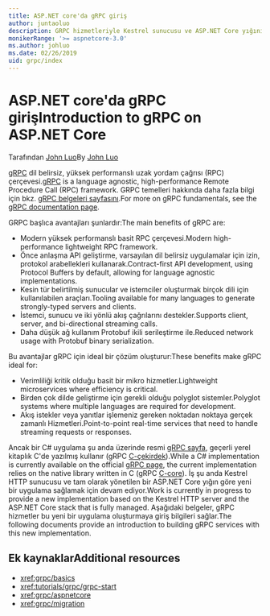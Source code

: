 ```yaml
---
title: ASP.NET core'da gRPC giriş
author: juntaoluo
description: GRPC hizmetleriyle Kestrel sunucusu ve ASP.NET Core yığını hakkında bilgi edinin.
monikerRange: '>= aspnetcore-3.0'
ms.author: johluo
ms.date: 02/26/2019
uid: grpc/index
---
```

# <a name="introduction-to-grpc-on-aspnet-core"></a><span data-ttu-id="2bb7e-103">ASP.NET core'da gRPC giriş</span><span class="sxs-lookup"><span data-stu-id="2bb7e-103">Introduction to gRPC on ASP.NET Core</span></span>

<span data-ttu-id="2bb7e-104">Tarafından [John Luo](https://github.com/juntaoluo)</span><span class="sxs-lookup"><span data-stu-id="2bb7e-104">By [John Luo](https://github.com/juntaoluo)</span></span>

<span data-ttu-id="2bb7e-105">[gRPC](https://grpc.io/docs/guides/) dil belirsiz, yüksek performanslı uzak yordam çağrısı (RPC) çerçevesi.</span><span class="sxs-lookup"><span data-stu-id="2bb7e-105">[gRPC](https://grpc.io/docs/guides/) is a language agnostic, high-performance Remote Procedure Call (RPC) framework.</span></span> <span data-ttu-id="2bb7e-106">GRPC temelleri hakkında daha fazla bilgi için bkz. [gRPC belgeleri sayfasını](https://grpc.io/docs/).</span><span class="sxs-lookup"><span data-stu-id="2bb7e-106">For more on gRPC fundamentals, see the [gRPC documentation page](https://grpc.io/docs/).</span></span>

<span data-ttu-id="2bb7e-107">GRPC başlıca avantajları şunlardır:</span><span class="sxs-lookup"><span data-stu-id="2bb7e-107">The main benefits of gRPC are:</span></span>
* <span data-ttu-id="2bb7e-108">Modern yüksek performanslı basit RPC çerçevesi.</span><span class="sxs-lookup"><span data-stu-id="2bb7e-108">Modern high-performance lightweight RPC framework.</span></span>
* <span data-ttu-id="2bb7e-109">Önce anlaşma API geliştirme, varsayılan dil belirsiz uygulamalar için izin, protokol arabellekleri kullanarak.</span><span class="sxs-lookup"><span data-stu-id="2bb7e-109">Contract-first API development, using Protocol Buffers by default, allowing for language agnostic implementations.</span></span>
* <span data-ttu-id="2bb7e-110">Kesin tür belirtilmiş sunucular ve istemciler oluşturmak birçok dili için kullanılabilen araçları.</span><span class="sxs-lookup"><span data-stu-id="2bb7e-110">Tooling available for many languages to generate strongly-typed servers and clients.</span></span>
* <span data-ttu-id="2bb7e-111">İstemci, sunucu ve iki yönlü akış çağrılarını destekler.</span><span class="sxs-lookup"><span data-stu-id="2bb7e-111">Supports client, server, and bi-directional streaming calls.</span></span>
* <span data-ttu-id="2bb7e-112">Daha düşük ağ kullanım Protobuf ikili serileştirme ile.</span><span class="sxs-lookup"><span data-stu-id="2bb7e-112">Reduced network usage with Protobuf binary serialization.</span></span>

<span data-ttu-id="2bb7e-113">Bu avantajlar gRPC için ideal bir çözüm oluşturur:</span><span class="sxs-lookup"><span data-stu-id="2bb7e-113">These benefits make gRPC ideal for:</span></span>
* <span data-ttu-id="2bb7e-114">Verimliliği kritik olduğu basit bir mikro hizmetler.</span><span class="sxs-lookup"><span data-stu-id="2bb7e-114">Lightweight microservices where efficiency is critical.</span></span>
* <span data-ttu-id="2bb7e-115">Birden çok dilde geliştirme için gerekli olduğu polyglot sistemler.</span><span class="sxs-lookup"><span data-stu-id="2bb7e-115">Polyglot systems where multiple languages are required for development.</span></span>
* <span data-ttu-id="2bb7e-116">Akış istekler veya yanıtlar işlemeniz gereken noktadan noktaya gerçek zamanlı Hizmetleri.</span><span class="sxs-lookup"><span data-stu-id="2bb7e-116">Point-to-point real-time services that need to handle streaming requests or responses.</span></span>

<span data-ttu-id="2bb7e-117">Ancak bir C# uygulama şu anda üzerinde resmi [gRPC sayfa](https://grpc.io/docs/quickstart/csharp.html), geçerli yerel kitaplık C'de yazılmış kullanır (gRPC [C-çekirdek](https://grpc.io/blog/grpc-stacks)).</span><span class="sxs-lookup"><span data-stu-id="2bb7e-117">While a C# implementation is currently available on the official [gRPC page](https://grpc.io/docs/quickstart/csharp.html), the current implementation relies on the native library written in C (gRPC [C-core](https://grpc.io/blog/grpc-stacks)).</span></span> <span data-ttu-id="2bb7e-118">İş şu anda Kestrel HTTP sunucusu ve tam olarak yönetilen bir ASP.NET Core yığın göre yeni bir uygulama sağlamak için devam ediyor.</span><span class="sxs-lookup"><span data-stu-id="2bb7e-118">Work is currently in progress to provide a new implementation based on the Kestrel HTTP server and the ASP.NET Core stack that is fully managed.</span></span> <span data-ttu-id="2bb7e-119">Aşağıdaki belgeler, gRPC hizmetler bu yeni bir uygulama oluşturmaya giriş bilgileri sağlar.</span><span class="sxs-lookup"><span data-stu-id="2bb7e-119">The following documents provide an introduction to building gRPC services with this new implementation.</span></span>

## <a name="additional-resources"></a><span data-ttu-id="2bb7e-120">Ek kaynaklar</span><span class="sxs-lookup"><span data-stu-id="2bb7e-120">Additional resources</span></span>

* <xref:grpc/basics>
* <xref:tutorials/grpc/grpc-start>
* <xref:grpc/aspnetcore>
* <xref:grpc/migration>
